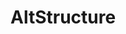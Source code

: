 # AltStructure

<include repo_url="https://github.com/foliant-docs/foliantcontrib.alt_structure.git" path="README.md" nohead="true" sethead="2"></include>
